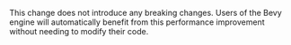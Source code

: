 This change does not introduce any breaking changes. Users of the Bevy engine will automatically benefit from this performance improvement without needing to modify their code.
